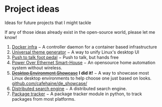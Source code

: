# Project ideas
Ideas for future projects that I might tackle

If any of those ideas already exist in the open-source world, please let me
know!

1. [Docker infra](docker_infra.md) − A controller daemon for a container based
infrastructure
2. [Universal theme generator](/universal_theme_generator.md) − A way to unify
Linux's desktop UI
3. [Push to talk foot pedal](/ptt_pedal.md) − Push to talk, but hands free
4. [Power Over Ethernet Smart-House](/poe_smarthouse.md) − An opensource home
automation system without wireless.
5. ~~[Desktop Environment Showcase](/de_showcase.md)~~ **I did it!** − A way to showcase most
Linux desktop environments to help choose one just based on looks.
[github.com/cafehaine/de_showcase/](https://github.com/cafehaine/de_showcase/)
6. [Distributed search engine](/search_engine.md) − A distributed search engine.
7. [Package tracker](/package_tracker.md) − A package tracker module in python,
to track packages from most platforms.
